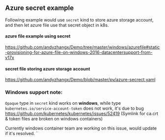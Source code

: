 ## Azure secret example 
Following example would use `secret` kind to store azure storage account, and then let azure file use that secret object in k8s.

#### azure file example using secret
https://github.com/andyzhangx/Demo/tree/master/windows/azurefile#static-provisioning-for-azure-file-on-windows-2016-datacentersupport-from-v17x

#### secret file storing azure storage account
https://github.com/andyzhangx/Demo/blob/master/pv/azure-secrect.yaml

### Windows support note:
`Opaque` type in `secret` kind works on **windows**, while type ```kubernetes.io/service-account-token``` does not work, it's due to bug https://github.com/kubernetes/kubernetes/issues/52419 (Symlink for ca.crt & token files are broken on windows containers)

Currently windows container team are working on this issue, would update if it's resolved.
`
